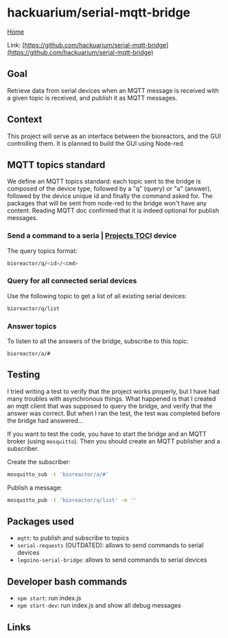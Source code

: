 # hackuarium/serial-mqtt-bridge

[Home](../../README.md)

Link: [https://github.com/hackuarium/serial-mqtt-bridge](https://github.com/hackuarium/serial-mqtt-bridge)

## Goal
Retrieve data from serial devices when an MQTT message is received with a given topic is received, and publish it as MQTT messages.

## Context

This project will serve as an interface between the bioreactors, and the GUI controlling them. It is planned to build the GUI using Node-red.

## MQTT topics standard

We define an MQTT topics standard: each topic sent to the bridge is composed of the device type, followed by a "q" (query) or "a" (answer), followed by the device unique id and finally the command asked for. The packages that will be sent from node-red to the bridge won't have any content. Reading MQTT doc confirmed that it is indeed optional for publish messages.

### Send a command to a seria | [Projects TOC](../projects.md)l device

The query topics format:
```bash
bioreactor/q/<id>/<cmd>
```

### Query for all connected serial devices

Use the following topic to get a list of all existing serial devices:
```bash
bioreactor/q/list
```

### Answer topics

To listen to all the answers of the bridge, subscribe to this topic:
```
bioreactor/a/#
```

## Testing

I tried writing a test to verify that the project works properly, but I have had many troubles with asynchronous things. What happened is that I created an mqtt client that was supposed to query the bridge, and verify that the answer was correct. But when I ran the test, the test was completed before the bridge had answered...

If you want to test the code, you have to start the bridge and an MQTT broker (using `mosquitto`). Then you should create an MQTT publisher and a subscriber.

Create the subscriber:
```bash
mosquitto_sub -t 'bioreactor/a/#'
```

Publish a message:
```bash
mosquitto_pub -t 'bioreactor/q/list' -m ''
```

## Packages used

- `mqtt`: to publish and subscribe to topics
- `serial-requests` (OUTDATED): allows to send commands to serial devices
- `legoino-serial-bridge`: allows to send commands to serial devices

## Developer bash commands
- `npm start`: run index.js
- `npm start-dev`: run index.js and show all debug messages

## Links
